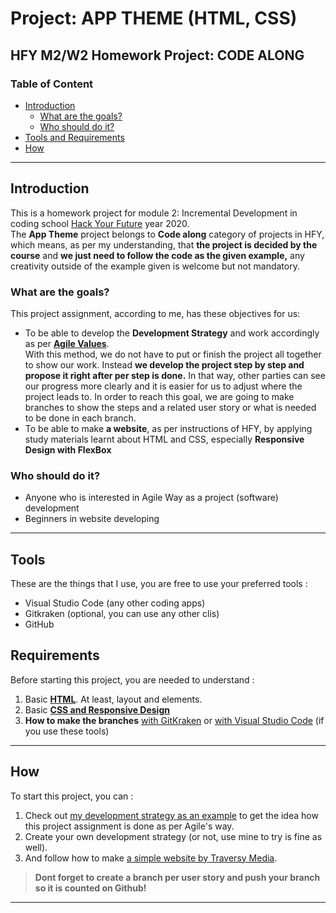 # Project: APP THEME (HTML, CSS)
## HFY M2/W2 Homework Project: CODE ALONG

### Table of Content
* [Introduction](#introduction)
  * [What are the goals?](#what-are-the-goals?)
  * [Who should do it?](#who-should-do-it?)
* [Tools and Requirements](#tools-and-requirements)
* [How](#how)
---

## Introduction
This is a homework project for module 2: Incremental Development in coding school [Hack Your Future](https://github.com/HackYourFutureBelgium) year 2020. <br>
The **App Theme** project belongs to **Code along** category of projects in HFY, which means, as per my understanding, that **the project is decided by the course** and **we just need to follow the code as the given example,** any creativity outside of the example given is welcome but not mandatory.  

### What are the goals?
This project assignment, according to me, has these objectives for us:
* To be able to develop the **Development Strategy** and work accordingly as per [**Agile Values**](https://www.youtube.com/watch?v=GzzkpAOxHXs). <br>
  With this method, we do not have to put or finish the project all together to show our work. Instead **we develop the project step by step and propose it right after per step is done.**
  In that way, other parties can see our progress more clearly and it is easier for us to adjust where the project leads to.
  In order to reach this goal, we are going to make branches to show the steps and a related user story or what is needed to be done in each branch.
* To be able to make **a website**, as per instructions of HFY, by applying study materials learnt about HTML and CSS, especially **Responsive Design with FlexBox**

### Who should do it?
* Anyone who is interested in Agile Way as a project (software) development
* Beginners in website developing
---

## Tools
These are the things that I use, you are free to use your preferred tools :
* Visual Studio Code (any other coding apps)
* Gitkraken (optional, you can use any other clis)
* GitHub

## Requirements
Before starting this project, you are needed to understand :
1. Basic [**HTML**](https://developer.mozilla.org/en-US/docs/Learn/HTML). At least, layout and elements.
1. Basic [**CSS and Responsive Design**](https://developer.mozilla.org/en-US/docs/Learn/CSS)
1. **How to make the branches** [with GitKraken](https://www.youtube.com/watch?v=ub9GfRziCtU) or [with Visual Studio Code](https://www.youtube.com/watch?v=X9-iaXfKY5g) (if you use these tools)
---

## How
To start this project, you can :
1. Check out [my development strategy as an example](development-strategy.md) to get the idea how this project assignment is done as per Agile's way.
1. Create your own development strategy (or not, use mine to try is fine as well).
1. And follow how to make [a simple website by Traversy Media](https://www.youtube.com/watch?v=Wm6CUkswsNw).
> **Dont forget to create a branch per user story and push your branch so it is counted on Github!**
---
